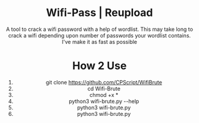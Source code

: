 <div align="center">

# Wifi-Pass | Reupload
A tool to crack a wifi password with a help of wordlist. This may take long to crack a wifi depending upon number of passwords your wordlist contains. I've make it as fast as possible



# How 2 Use

1.   git clone https://github.com/CPScript/WifiBrute
2.   cd Wifi-Brute
3.   chmod +x *
4.   python3 wifi-brute.py --help
5.   python3 wifi-brute.py <worlist>
6.   python3 wifi-brute.py



